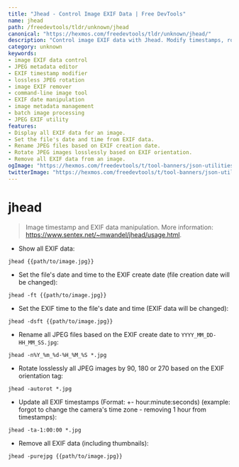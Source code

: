 ```yaml
---
title: "Jhead - Control Image EXIF Data | Free DevTools"
name: jhead
path: /freedevtools/tldr/unknown/jhead
canonical: "https://hexmos.com/freedevtools/tldr/unknown/jhead/"
description: "Control image EXIF data with Jhead. Modify timestamps, rotate images losslessly, and remove EXIF data. Free online tool, no registration required."
category: unknown
keywords:
- image EXIF data control
- JPEG metadata editor
- EXIF timestamp modifier
- lossless JPEG rotation
- image EXIF remover
- command-line image tool
- EXIF date manipulation
- image metadata management
- batch image processing
- JPEG EXIF utility
features:
- Display all EXIF data for an image.
- Set the file's date and time from EXIF data.
- Rename JPEG files based on EXIF creation date.
- Rotate JPEG images losslessly based on EXIF orientation.
- Remove all EXIF data from an image.
ogImage: "https://hexmos.com/freedevtools/t/tool-banners/json-utilities-banner.png"
twitterImage: "https://hexmos.com/freedevtools/t/tool-banners/json-utilities-banner.png"
---
```


# jhead

> Image timestamp and EXIF data manipulation.
> More information: <https://www.sentex.net/~mwandel/jhead/usage.html>.

- Show all EXIF data:

`jhead {{path/to/image.jpg}}`

- Set the file's date and time to the EXIF create date (file creation date will be changed):

`jhead -ft {{path/to/image.jpg}}`

- Set the EXIF time to the file's date and time (EXIF data will be changed):

`jhead -dsft {{path/to/image.jpg}}`

- Rename all JPEG files based on the EXIF create date to `YYYY_MM_DD-HH_MM_SS.jpg`:

`jhead -n%Y_%m_%d-%H_%M_%S *.jpg`

- Rotate losslessly all JPEG images by 90, 180 or 270 based on the EXIF orientation tag:

`jhead -autorot *.jpg`

- Update all EXIF timestamps (Format: +- hour:minute:seconds) (example: forgot to change the camera's time zone - removing 1 hour from timestamps):

`jhead -ta-1:00:00 *.jpg`

- Remove all EXIF data (including thumbnails):

`jhead -purejpg {{path/to/image.jpg}}`
